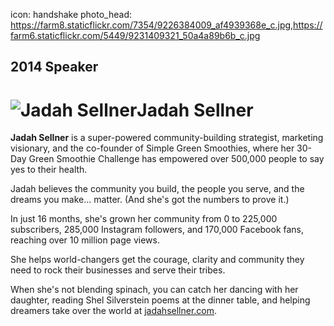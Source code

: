 icon: handshake
photo_head: https://farm8.staticflickr.com/7354/9226384009_af4939368e_c.jpg,https://farm6.staticflickr.com/5449/9231409321_50a4a89b6b_c.jpg

## 2014 Speaker

# ![Jadah Sellner](http://imgs.wds.fm/jadah-sellner-round.png)Jadah Sellner

<div class="zig-zags_blue"></div>

**Jadah Sellner** is a super-powered community-building strategist, marketing visionary, and the co-founder of Simple Green Smoothies, where her 30-Day Green Smoothie Challenge has empowered over 500,000 people to say yes to their health.

Jadah believes the community you build, the people you serve, and the dreams you make… matter. (And she's got the numbers to prove it.)

In just 16 months, she's grown her community from 0 to 225,000 subscribers, 285,000 Instagram followers, and 170,000 Facebook fans, reaching over 10 million page views.

She helps world-changers get the courage, clarity and community they need to rock their businesses and serve their tribes. 

When she's not blending spinach, you can catch her dancing with her daughter, reading Shel Silverstein poems at the dinner table, and helping dreamers take over the world at [jadahsellner.com](http://jadahsellner.com).

